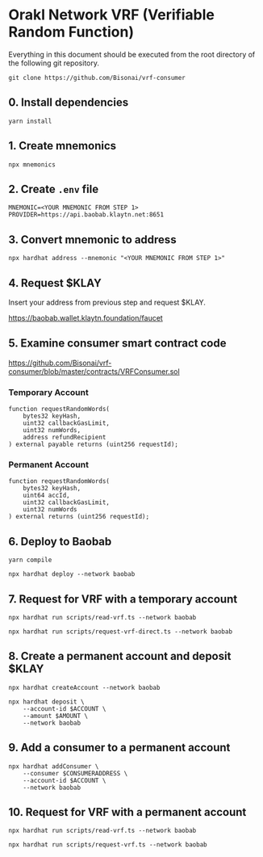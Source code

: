 # Orakl Network VRF (Verifiable Random Function)

Everything in this document should be executed from the root directory of the following git repository.

```
git clone https://github.com/Bisonai/vrf-consumer
```

## 0. Install dependencies

```
yarn install
```

## 1. Create mnemonics

```
npx mnemonics
```

## 2. Create `.env` file

```
MNEMONIC=<YOUR MNEMONIC FROM STEP 1>
PROVIDER=https://api.baobab.klaytn.net:8651
```

## 3. Convert mnemonic to address

```
npx hardhat address --mnemonic "<YOUR MNEMONIC FROM STEP 1>"
```

## 4. Request $KLAY

Insert your address from previous step and request $KLAY.

https://baobab.wallet.klaytn.foundation/faucet

## 5. Examine consumer smart contract code

https://github.com/Bisonai/vrf-consumer/blob/master/contracts/VRFConsumer.sol

### Temporary Account

```Solidity
function requestRandomWords(
    bytes32 keyHash,
    uint32 callbackGasLimit,
    uint32 numWords,
    address refundRecipient
) external payable returns (uint256 requestId);
```

### Permanent Account

```Solidity
function requestRandomWords(
    bytes32 keyHash,
    uint64 accId,
    uint32 callbackGasLimit,
    uint32 numWords
) external returns (uint256 requestId);
```

## 6. Deploy to Baobab

```
yarn compile
```

```
npx hardhat deploy --network baobab
```

## 7. Request for VRF with a temporary account

```
npx hardhat run scripts/read-vrf.ts --network baobab
```

```
npx hardhat run scripts/request-vrf-direct.ts --network baobab
```

## 8. Create a permanent account and deposit $KLAY

```
npx hardhat createAccount --network baobab
```

```
npx hardhat deposit \
    --account-id $ACCOUNT \
    --amount $AMOUNT \
    --network baobab
```

## 9. Add a consumer to a permanent account

```
npx hardhat addConsumer \
    --consumer $CONSUMERADDRESS \
    --account-id $ACCOUNT \
    --network baobab
```

## 10. Request for VRF with a permanent account

```
npx hardhat run scripts/read-vrf.ts --network baobab
```

```
npx hardhat run scripts/request-vrf.ts --network baobab
```
